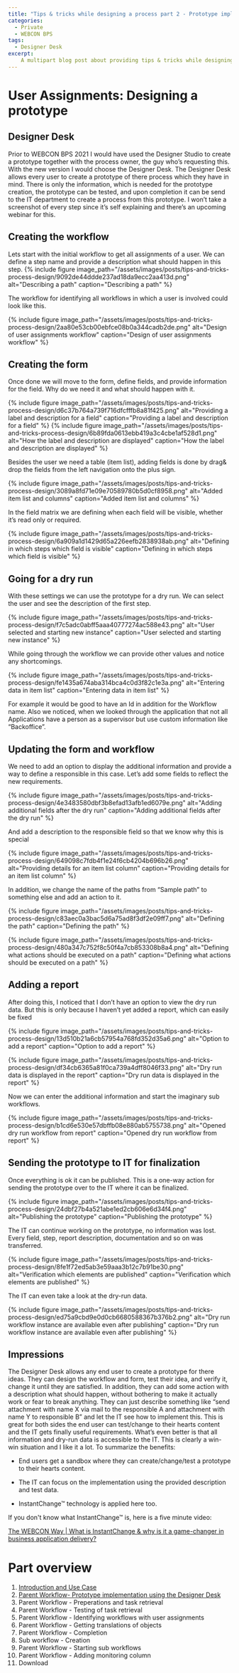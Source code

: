 ```yaml
---
title: "Tips & tricks while designing a process part 2 - Prototype implementation via Designer Desk"
categories:
  - Private
  - WEBCON BPS
tags:
  - Designer Desk 
excerpt:
    A multipart blog post about providing tips & tricks while designing a WEBCON BPS process.
---
```

    
# User Assignments: Designing a prototype

## Designer Desk

Prior to WEBCON BPS 2021 I would have used the Designer Studio to create a
prototype together with the process owner, the guy who’s requesting this. With
the new version I would choose the Designer Desk. The Designer Desk allows every
user to create a prototype of there process which they have in mind. There is
only the information, which is needed for the prototype creation, the prototype
can be tested, and upon completion it can be send to the IT department to create
a process from this prototype. I won’t take a screenshot of every step since
it’s self explaining and there’s an upcoming webinar for this.

## Creating the workflow

Lets start with the initial workflow to get all assignments of a user. We can
define a step name and provide a description what should happen in this step.
{% include figure image_path="/assets/images/posts/tips-and-tricks-process-design/9092de44ddde237ad18da9ecc2aa413d.png" alt="Describing a path" caption="Describing a path" %}

The workflow for identifying all workflows in which a user is involved could
look like this.

{% include figure image_path="/assets/images/posts/tips-and-tricks-process-design/2aa80e53cb00ebfce08b0a344cadb2de.png" alt="Design of user assignments workflow" caption="Design of user assignments workflow" %}

## Creating the form

Once done we will move to the form, define fields, and provide information for
the field. Why do we need it and what should happen with it.

{% include figure image_path="/assets/images/posts/tips-and-tricks-process-design/d6c37b764a739f716dfcfffb8a81f425.png" alt="Providing a label and description for a field" caption="Providing a label and description for a field" %}
{% include figure image_path="/assets/images/posts/tips-and-tricks-process-design/6b89fda0613ebb419a3c4cbe1af528d1.png" alt="How the label and description are displayed" caption="How the label and description are displayed" %}


Besides the user we need a table (item list), adding fields is done by drag&
drop the fields from the left navigation onto the plus sign.

{% include figure image_path="/assets/images/posts/tips-and-tricks-process-design/3089a8fd71e09e70589780b5d0cf8958.png" alt="Added item list and columns" caption="Added item list and columns" %}

In the field matrix we are defining when each field will be visible, whether
it’s read only or required.

{% include figure image_path="/assets/images/posts/tips-and-tricks-process-design/6a909a1d1429d65a226eefb2838938ab.png" alt="Defining in which steps which field is visible" caption="Defining in which steps which field is visible" %}

## Going for a dry run

With these settings we can use the prototype for a dry run. We can select the
user and see the description of the first step.

{% include figure image_path="/assets/images/posts/tips-and-tricks-process-design/f7c5adc0abff5aaa40777274ac588e43.png" alt="User selected and starting new instance" caption="User selected and starting new instance" %}

While going through the workflow we can provide other values and notice any
shortcomings.

{% include figure image_path="/assets/images/posts/tips-and-tricks-process-design/fe1435a674aba314bca4c0d3f82c1e3a.png" alt="Entering data in item list" caption="Entering data in item list" %}

For example it would be good to have an Id in addition for the Workflow name.
Also we noticed, when we looked through the application that not all
Applications have a person as a supervisor but use custom information like
“Backoffice”.

## Updating the form and workflow

We need to add an option to display the additional information and provide a way
to define a responsible in this case. Let’s add some fields to reflect the new
requirements.

{% include figure image_path="/assets/images/posts/tips-and-tricks-process-design/4e3483580dbf3b8efad13afb1ed6079e.png" alt="Adding additional fields after the dry run" caption="Adding additional fields after the dry run" %}

And add a description to the responsible field so that we know why this is
special

{% include figure image_path="/assets/images/posts/tips-and-tricks-process-design/649098c7fdb4f1e24f6cb4204b696b26.png" alt="Providing details for an item list column" caption="Providing details for an item list column" %}

In addition, we change the name of the paths from “Sample path” to something
else and add an action to it.

{% include figure image_path="/assets/images/posts/tips-and-tricks-process-design/c83aec0a3bac5d6a75ad8f3df2e09ff7.png" alt="Defining the path" caption="Defining the path" %}

{% include figure image_path="/assets/images/posts/tips-and-tricks-process-design/480a347c752f8c50f4a7cb853308b8a4.png" alt="Defining what actions should be executed on a path" caption="Defining what actions should be executed on a path" %}

## Adding a report

After doing this, I noticed that I don’t have an option to view the dry run
data. But this is only because I haven’t yet added a report, which can easily be
fixed

{% include figure image_path="/assets/images/posts/tips-and-tricks-process-design/13d510b21a6cb57954a768fd352d35a6.png" alt="Option to add a report" caption="Option to add a report" %}

{% include figure image_path="/assets/images/posts/tips-and-tricks-process-design/df34cb6365a81f0ca739a4dff8046f33.png" alt="Dry run data is displayed in the report" caption="Dry run data is displayed in the report" %}

Now we can enter the additional information and start the imaginary sub
workflows.

{% include figure image_path="/assets/images/posts/tips-and-tricks-process-design/b1cd6e530e57dbffb08e880ab5755738.png" alt="Opened dry run workflow from report" caption="Opened dry run workflow from report" %}

## Sending the prototype to IT for finalization

Once everything is ok it can be published. This is a one-way action for sending
the prototype over to the IT where it can be finalized.

{% include figure image_path="/assets/images/posts/tips-and-tricks-process-design/24dbf27b4a521abe1ed2cb606e6d34f4.png" alt="Publishing the prototype" caption="Publishing the prototype" %}

The IT can continue working on the prototype, no information was lost. Every
field, step, report description, documentation and so on was transferred.

{% include figure image_path="/assets/images/posts/tips-and-tricks-process-design/8fe1f72ed5ab3e59aaa3b12c7b91be30.png" alt="Verification which elements are published" caption="Verification which elements are published" %}

The IT can even take a look at the dry-run data.

{% include figure image_path="/assets/images/posts/tips-and-tricks-process-design/ed75a9cbd9e0d0cb6680588367b376b2.png" alt="Dry run workflow instance are available even after publishing" caption="Dry run workflow instance are available even after publishing" %}

## Impressions

The Designer Desk allows any end user to create a prototype for there ideas.
They can design the workflow and form, test their idea, and verify it, change it
until they are satisfied. In addition, they can add some action with a
description what should happen, without bothering to make it actually work or
fear to break anything. They can just describe something like “send attachment
with name X via mail to the responsible A and attachment with name Y to
responsible B” and let the IT see how to implement this. This is great for both
sides the end user can test/change to their hearts content and the IT gets
finally useful requirements. What’s even better is that all information and
dry-run data is accessible to the IT. This is clearly a win-win situation and I
like it a lot. To summarize the benefits:

-   End users get a sandbox where they can create/change/test a prototype to
    their hearts content.

-   The IT can focus on the implementation using the provided description and
    test data.

-   InstantChange™ technology is applied here too.

If you don't know what InstantChange™ is, here is a five minute video:

[The WEBCON Way \| What is InstantChange & why is it a game-changer in business application delivery?](https://www.youtube.com/watch?v=wAwxyiHI1yw)


# Part overview
1. [Introduction and Use Case](/posts/2021/02/01/tips-and-tricks-process-design-part-1)
2. [Parent Workflow- Prototype implementation using the Designer Desk](/posts/2021/02/08/tips-and-tricks-process-design-part-2)
3. Parent Workflow - Preperations and task retrieval
4. Parent Workflow - Testing of task retrieval
5. Parent Workflow - Identifying workflows with user assignments
6. Parent Workflow - Getting translations of objects
7. Parent Workflow - Completion
8. Sub workflow - Creation 
9. Parent Workflow - Starting sub workflows
10. Parent Workflow - Adding monitoring column
11. Download